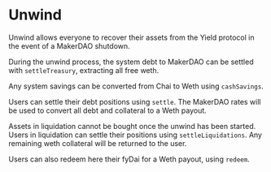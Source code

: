 # Unwind

Unwind allows everyone to recover their assets from the Yield protocol in the event of a MakerDAO shutdown.

During the unwind process, the system debt to MakerDAO can be settled with `settleTreasury`, extracting all free weth.

Any system savings can be converted from Chai to Weth using `cashSavings`.

Users can settle their debt positions using `settle`. The MakerDAO rates will be used to convert all debt and collateral to a Weth payout.

Assets in liquidation cannot be bought once the unwind has been started. Users in liquidation can settle their positions using `settleLiquidations`. Any remaining weth collateral will be returned to the user.

Users can also redeem here their fyDai for a Weth payout, using `redeem`.